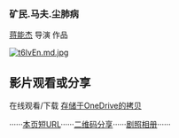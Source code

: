 ### 矿民.马夫.尘肺病

[蒋能杰](https://m.weibo.cn/profile/2035410364) 导演  作品

[![t6lvEn.md.jpg](https://s1.ax1x.com/2020/06/06/t6lvEn.md.jpg)](https://imgchr.com/i/t6lvEn)

## 影片观看或分享
在线观看/下载 [存储于OneDrive的拷贝](https://hostlocmjj-my.sharepoint.com/:v:/g/personal/dnchen46_uoe_men/EQerm-YjDZ5GuX1OMQ-8jGUBcRx_YhvarHEYkr-mE23jtg?e=R5988L)

······[本页短URL](shortenurl.md)······[二维码分享](qrcode.md)······[剧照相册](album_kuangmin.md)······

